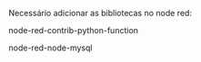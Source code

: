 Necessário adicionar as bibliotecas no node red:

node-red-contrib-python-function

node-red-node-mysql
